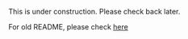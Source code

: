 This is under construction. Please check back later.

For old README, please check [here](https://github.com/Spongy01/InterConnectX/tree/main/old_django) 